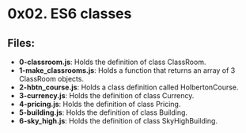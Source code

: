 # 0x02. ES6 classes
## Files:
- **0-classroom.js**: Holds the definition of class ClassRoom.
- **1-make_classrooms.js**: Holds a function that returns an array of 3 ClassRoom objects.
- **2-hbtn_course.js**: Holds a class definition called HolbertonCourse.
- **3-currency.js**: Holds the definition of class Currency.
- **4-pricing.js**: Holds the definition of class Pricing.
- **5-building.js**: Holds the definition of class Building.
- **6-sky_high.js**: Holds the definition of class SkyHighBuilding.
